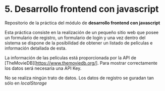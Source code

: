 # 5. Desarrollo frontend con javascript

Repositorio de la práctica del módulo de **desarrollo frontend con javascript**

Esta práctica consiste en la realización de un pequeño sitio web que posee un formulario de registro, un formulario de login y una vez dentro del sistema se dispone de la posibilidad de obtener un listado de películas e información detallada de esta.

La información de las películas está proporcionada por la API de [TheMovieDB][https://www.themoviedb.org/]. Para mostrar correctamente los datos será necesaria una API Key.

No se realiza ningún trato de datos. Los datos de registro se guradan tan sólo en *localStorage*